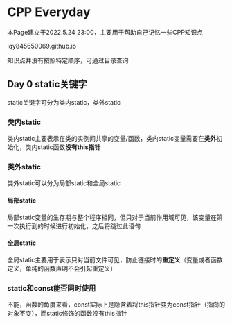 # CPP Everyday 

本Page建立于2022.5.24 23:00，主要用于帮助自己记忆一些CPP知识点

lqy845650069.github.io

知识点并没有按照特定顺序，可通过目录查询

## Day 0 static关键字
static关键字可分为类内static，类外static
### 类内static
类内static主要表示在类的实例间共享的变量/函数，类内static变量需要在**类外**初始化，类内static函数**没有this指针**
### 类外static
类外static可以分为局部static和全局static
####  局部static
局部static变量的生存期与整个程序相同，但只对于当前作用域可见，该变量在第一次执行到的时候进行初始化，之后将跳过此语句
####  全局static
全局static主要用于表示只对当前文件可见，防止链接时的**重定义**（变量或者函数定义，单纯的函数声明不会引起重定义）
### static和const能否同时使用
不能，函数的角度来看，const实际上是隐含着将this指针变为const指针（指向的对象不变），而static修饰的函数没有this指针
